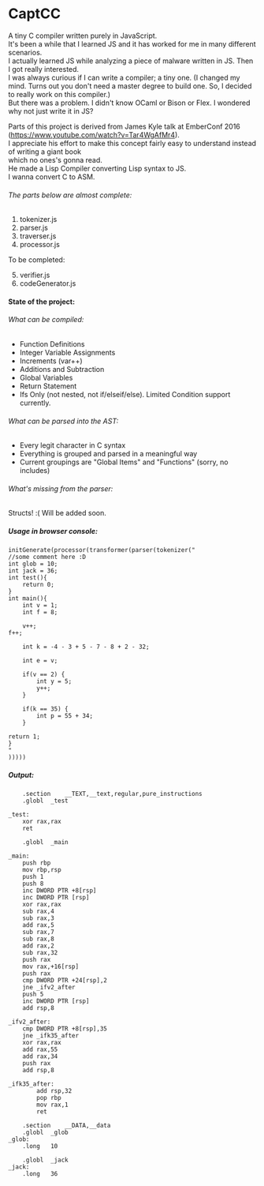 # CaptCC
A tiny C compiler written purely in JavaScript.   
It's been a while that I learned JS and it has worked for me in many different scenarios.      
I actually learned JS while analyzing a piece of malware written in JS. Then I got really interested.      
I was always curious if I can write a compiler; a tiny one. (I changed my mind. Turns out you don't need a master degree to   build one. So, I decided to really work on this compiler.)  
But there was a problem. I didn't know OCaml or Bison or Flex. I wondered why not just write it in JS?   


Parts of this project is derived from James Kyle talk at EmberConf 2016 (https://www.youtube.com/watch?v=Tar4WgAfMr4).  
I appreciate his effort to make this concept fairly easy to understand instead of writing a giant book   
which no ones's gonna read.    
He made a Lisp Compiler converting Lisp syntax to JS.   
I wanna convert C to ASM.   

###### The parts below are almost complete:

1. tokenizer.js   
2. parser.js   
3. traverser.js   
4. processor.js   

To be completed:   

5. verifier.js   
6. codeGenerator.js     


#### State of the project:

###### What can be compiled:

* Function Definitions
* Integer Variable Assignments
* Increments (var++)
* Additions and Subtraction
* Global Variables
* Return Statement
* Ifs Only (not nested, not if/elseif/else). Limited Condition support currently.

###### What can be parsed into the AST:

* Every legit character in C syntax
* Everything is grouped and parsed in a meaningful way
* Current groupings are "Global Items" and "Functions" (sorry, no includes)

###### What's missing from the parser:

Structs! :( Will be added soon.

##### Usage in browser console:

    initGenerate(processor(transformer(parser(tokenizer("
    //some comment here :D
    int glob = 10;
    int jack = 36;
    int test(){
        return 0;
    }
    int main(){
        int v = 1;
        int f = 8;
	
        v++;
	f++;
	
        int k = -4 - 3 + 5 - 7 - 8 + 2 - 32;
	
        int e = v;
	
        if(v == 2) {
            int y = 5;
            y++;
        }
	
        if(k == 35) {
            int p = 55 + 34;
        }
	
	return 1;
    }
    "
    )))))                   

##### Output:   
	    .section	__TEXT,__text,regular,pure_instructions
	    .globl	_test

    _test:
	    xor	rax,rax
	    ret

	    .globl	_main

    _main:
	    push rbp
	    mov	rbp,rsp
	    push 1
	    push 8
	    inc	DWORD PTR +8[rsp]
	    inc	DWORD PTR [rsp]
	    xor	rax,rax
	    sub	rax,4
	    sub	rax,3
	    add	rax,5
	    sub	rax,7
	    sub	rax,8
	    add	rax,2
	    sub	rax,32
	    push rax
	    mov	rax,+16[rsp]
	    push rax
	    cmp	DWORD PTR +24[rsp],2
	    jne _ifv2_after
	    push 5
	    inc	DWORD PTR [rsp]
	    add	rsp,8

    _ifv2_after:
	    cmp	DWORD PTR +8[rsp],35
	    jne _ifk35_after
	    xor	rax,rax
	    add	rax,55
	    add	rax,34
	    push rax
	    add	rsp,8

    _ifk35_after:
    	    add	rsp,32
    	    pop	rbp
    	    mov	rax,1
    	    ret

	    .section	__DATA,__data
	    .globl	_glob
    _glob:
	    .long	10

	    .globl	_jack
    _jack:
	    .long	36   
